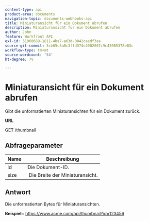 ```yaml
---
content-type: api
product-area: documents
navigation-topic: documents-webhooks-api
title: Miniaturansicht für ein Dokument abrufen
description: Miniaturansicht für ein Dokument abrufen
author: John
feature: Workfront API
exl-id: 31960689-1811-4ba7-a63d-0842caedf3ea
source-git-commit: 5cb65c3a0c3ffd374c4002867c9c48985378e03c
workflow-type: tm+mt
source-wordcount: '54'
ht-degree: 7%

---
```



# Miniaturansicht für ein Dokument abrufen

Gibt die unformatierten Miniaturansichten für ein Dokument zurück.

**URL**

GET /thumbnail

## Abfrageparameter

| Name  | Beschreibung |
|---|---|
| id  | Die Dokument-ID. |
| size  |  Die Breite der Miniaturansicht. |


## Antwort

Die unformatierten Bytes für Miniaturansichten.

**Beispiel:**: https://www.acme.com/api/thumbnail?id=123456
